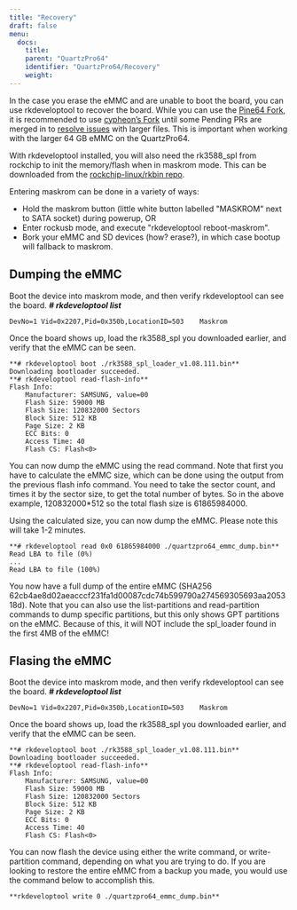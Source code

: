 ```yaml
---
title: "Recovery"
draft: false
menu:
  docs:
    title:
    parent: "QuartzPro64"
    identifier: "QuartzPro64/Recovery"
    weight:
---
```


In the case you erase the eMMC and are unable to boot the board, you can use rkdeveloptool to recover the board. While you can use the [Pine64 Fork](https://gitlab.com/pine64-org/quartz-bsp/rkdeveloptool), it is recommended to use [cypheon’s Fork](https://gitlab.com/cypheon/rkdeveloptool/-/tree/main?ref_type=heads) until some Pending PRs are merged in to [resolve issues](https://gitlab.com/pine64-org/quartz-bsp/rkdeveloptool/-/merge_requests?scope=all&state=opened&author_username=cypheon) with larger files. This is important when working with the larger 64&nbsp;GB eMMC on the QuartzPro64.

With rkdeveloptool installed, you will also need the rk3588_spl from rockchip to init the memory/flash when in maskrom mode. This can be downloaded from the [rockchip-linux/rkbin repo](https://github.com/rockchip-linux/rkbin/blob/master/bin/rk35/rk3588_spl_v1.12.bin).

Entering maskrom can be done in a variety of ways:

* Hold the maskrom button (little white button labelled "MASKROM" next to SATA socket) during powerup, OR
* Enter rockusb mode, and execute "rkdeveloptool reboot-maskrom".
* Bork your eMMC and SD devices (how? erase?), in which case bootup will fallback to maskrom.

## Dumping the eMMC

Boot the device into maskrom mode, and then verify rkdeveloptool can see the board. ***# rkdeveloptool list***

    DevNo=1	Vid=0x2207,Pid=0x350b,LocationID=503	Maskrom

Once the board shows up, load the rk3588_spl you downloaded earlier, and verify that the eMMC can be seen.

```
**# rkdeveloptool boot ./rk3588_spl_loader_v1.08.111.bin**
Downloading bootloader succeeded.
**# rkdeveloptool read-flash-info**
Flash Info:
 	Manufacturer: SAMSUNG, value=00
 	Flash Size: 59000 MB
 	Flash Size: 120832000 Sectors
 	Block Size: 512 KB
 	Page Size: 2 KB
 	ECC Bits: 0
 	Access Time: 40
 	Flash CS: Flash<0>
```

You can now dump the eMMC using the read command. Note that first you have to calculate the eMMC size, which can be done using the output from the previous flash info command. You need to take the sector count, and times it by the sector size, to get the total number of bytes. So in the above example, 120832000*512 so the total flash size is 61865984000.

Using the calculated size, you can now dump the eMMC. Please note this will take 1-2 minutes.

```
**# rkdeveloptool read 0x0 61865984000 ./quartzpro64_emmc_dump.bin**
Read LBA to file (0%)
...
Read LBA to file (100%)
```

You now have a full dump of the entire eMMC (SHA256 62cb4ae8d02aeacccf231fa1d00087cdc74b599790a274569305693aa205318d). Note that you can also use the list-partitions and read-partition commands to dump specific partitions, but this only shows GPT partitions on the eMMC. Because of this, it will NOT include the spl_loader found in the first 4MB of the eMMC!

## Flasing the eMMC

Boot the device into maskrom mode, and then verify rkdeveloptool can see the board. ***# rkdeveloptool list***

    DevNo=1	Vid=0x2207,Pid=0x350b,LocationID=503	Maskrom

Once the board shows up, load the rk3588_spl you downloaded earlier, and verify that the eMMC can be seen.

```
**# rkdeveloptool boot ./rk3588_spl_loader_v1.08.111.bin**
Downloading bootloader succeeded.
**# rkdeveloptool read-flash-info**
Flash Info:
	Manufacturer: SAMSUNG, value=00
	Flash Size: 59000 MB
	Flash Size: 120832000 Sectors
	Block Size: 512 KB
	Page Size: 2 KB
	ECC Bits: 0
 	Access Time: 40
 	Flash CS: Flash<0>
```

You can now flash the device using either the write command, or write-partition command, depending on what you are trying to do. If you are looking to restore the entire eMMC from a backup you made, you would use the command below to accomplish this.

```
**rkdeveloptool write 0 ./quartzpro64_emmc_dump.bin**
```

